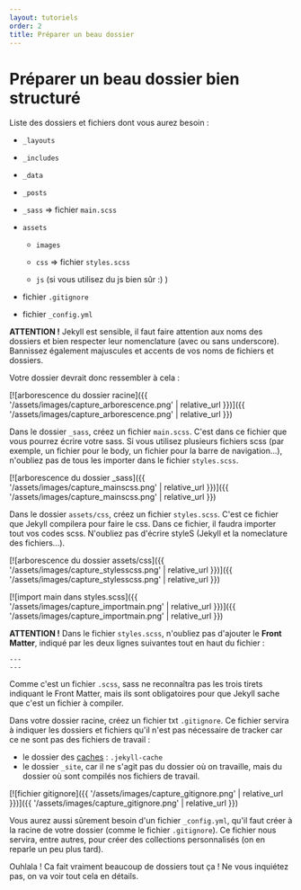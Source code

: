 ```yaml
---
layout: tutoriels
order: 2
title: Préparer un beau dossier 
---
```

# Préparer un beau dossier bien structuré
Liste des dossiers et fichiers dont vous aurez besoin :
- `_layouts`
- `_includes`
- `_data`
- `_posts`
- `_sass` => fichier `main.scss`
- `assets`
    - `images`

    - `css` => fichier `styles.scss`

    - `js` (si vous utilisez du js bien sûr :) )

- fichier `.gitignore`

- fichier `_config.yml`





**ATTENTION !** Jekyll est sensible, il faut faire attention aux noms des dossiers et bien respecter leur nomenclature (avec ou sans underscore). Bannissez également majuscules et accents de vos noms de fichiers et dossiers.

Votre dossier devrait donc ressembler à cela :

[![arborescence du dossier racine]({{ '/assets/images/capture_arborescence.png' | relative_url }})]({{ '/assets/images/capture_arborescence.png' | relative_url }})

Dans le dossier `_sass`, créez un fichier `main.scss`. C'est dans ce fichier que vous pourrez écrire votre sass. Si vous utilisez plusieurs fichiers scss (par exemple, un fichier pour le body, un fichier pour la barre de navigation...), n'oubliez pas de tous les importer dans le fichier `styles.scss`.

[![arborescence du dossier _sass]({{ '/assets/images/capture_mainscss.png' | relative_url }})]({{ '/assets/images/capture_mainscss.png' | relative_url }})

Dans le dossier `assets/css`, créez un fichier `styles.scss`. C'est ce fichier que Jekyll compilera pour faire le css. Dans ce fichier, il faudra importer tout vos codes scss. N'oubliez pas d'écrire styleS (Jekyll et la nomeclature des fichiers...).

[![arborescence du dossier assets/css]({{ '/assets/images/capture_stylesscss.png' | relative_url }})]({{ '/assets/images/capture_stylesscss.png' | relative_url }})

[![import main dans styles.scss]({{ '/assets/images/capture_importmain.png' | relative_url }})]({{ '/assets/images/capture_importmain.png' | relative_url }})


**ATTENTION !** Dans le fichier `styles.scss`, n'oubliez pas d'ajouter le **Front Matter**, indiqué par les deux lignes suivantes tout en haut du fichier  :
```
---
---
````
 Comme c'est un fichier `.scss`, sass ne reconnaîtra pas les trois tirets indiquant le Front Matter, mais ils sont obligatoires pour que Jekyll sache que c'est un fichier à compiler.

Dans votre dossier racine, créez un fichier txt `.gitignore`. Ce fichier servira à indiquer les dossiers et fichiers qu'il n'est pas nécessaire de tracker car ce ne sont pas des fichiers de travail :
- le dossier des [caches](https://www.youtube.com/watch?v=XoDY9vFAaG8) : `.jekyll-cache`
- le dossier `_site`, car il ne s'agit pas du dossier où on travaille, mais du dossier où sont compilés nos fichiers de travail.

[![fichier gitignore]({{ '/assets/images/capture_gitignore.png' | relative_url }})]({{ '/assets/images/capture_gitignore.png' | relative_url }})

Vous aurez aussi sûrement besoin d'un fichier `_config.yml`, qu'il faut créer à la racine de votre dossier (comme le fichier `.gitignore`). Ce fichier nous servira, entre autres, pour créer des collections personnalisés (on en reparle un peu plus tard).

Ouhlala ! Ca fait vraiment beaucoup de dossiers tout ça ! Ne vous inquiétez pas, on va voir tout cela en détails.